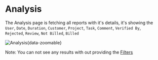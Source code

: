 # Analysis

The Analysis page is fetching all reports with it's details,
it's showing the `User`, `Date`, `Duration`, `Customer`, `Project`, `Task`, `Comment`,
`Verified By`, `Rejected`, `Review`, `Not Billed`, `Billed`

![Analysis](/analysis/analysis.png){data-zoomable}

Note: You can not see any results with out providing the [Filters](/docs/filters)